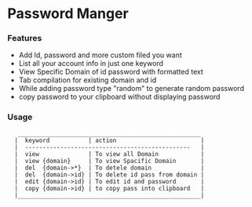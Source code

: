 # Password Manger

### Features

- Add Id, password and more custom filed you want
- List all your account info in just one keyword
- View Specific Domain of id password with formatted text
- Tab compilation for existing domain and id
- While adding password type "random" to generate random password
- copy password to your clipboard without displaying password

### Usage

```
   ____________________________________________________
  |  keyword           | action                        |
  |  -----------------------------------------------   |
  |  view              | To view all Domain            |
  |  view {domain}     | To view Spacific Domain       |
  |  del  {domain->*}  | To detele domain              |
  |  del  {domain->id} | To delete id pass from domain |
  |  edit {domain->id} | To edit id and password       |
  |  copy {domain->id} | to copy pass into clipboard   |
  |____________________________________________________|
```
